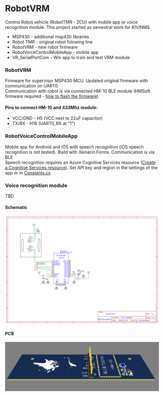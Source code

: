 # RobotVRM

Control Robot vehicle (RobotTMR - ZCU) with mobile app or voice recognition module. This project started as semestral work for KIV/NMS

* MSP430 - additional msp430 libraries
* Robot TMR - original robot folowing line
* RobotVRM - new robot firmware
* RobotVoiceControlMobileApp - mobile app
* VR_SerialPortCom - Win app to train and test VRM module

### RobotVRM
Firmware for supervisor MSP430 MCU. Updated original firmware with communication on UART0.\
Communication with robot is via connected HM-10 BLE module (HMSoft firmware required - [how to flash the firmware](https://circuitdigest.com/node/3688))

#### Pins to connect HM-10 and 433Mhz module:
* VCC/GND - H5 (VCC next to 22uF capacitor)
* TX/RX - H16 (UART0_RX at "1")

### RobotVoiceControlMobileApp
Mobile app for Android and iOS with speech recognition (iOS speech recognition is not tested). Build with Xamarin.Forms. Communication is via BLE\
Speech recognition requires an Azure Cognitive Services resource ([Create a Cognitive Services resource](https://docs.microsoft.com/cs-cz/azure/cognitive-services/cognitive-services-apis-create-account?tabs=multiservice%2Cwindows)). Set API key and region in the settings of the app or in [Constants.cs](RobotVoiceControlMobileApp/RobotVoiceControlMobileApp/Constants.cs).

### Voice recognition module
TBD


#### Schematic
![scheme](Schematic.png)

#### PCB
![pcb](PCB.jpg)